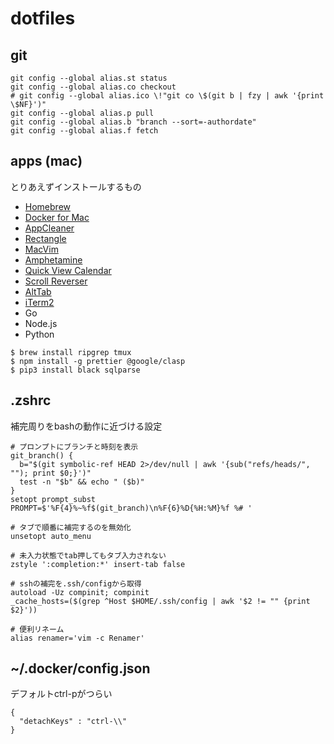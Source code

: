 # dotfiles

## git

```
git config --global alias.st status
git config --global alias.co checkout
# git config --global alias.ico \!"git co \$(git b | fzy | awk '{print \$NF}')"
git config --global alias.p pull
git config --global alias.b "branch --sort=-authordate"
git config --global alias.f fetch
```

## apps (mac)

とりあえずインストールするもの

* [Homebrew](https://brew.sh/)
* [Docker for Mac](https://docs.docker.com/docker-for-mac/)
* [AppCleaner](https://freemacsoft.net/appcleaner/)
* [Rectangle](https://rectangleapp.com/)
* [MacVim](https://github.com/macvim-dev/macvim)
* [Amphetamine](https://apps.apple.com/jp/app/id937984704)
* [Quick View Calendar](https://apps.apple.com/jp/app/id1087080039)
* [Scroll Reverser](https://pilotmoon.com/scrollreverser/)
* [AltTab](https://alt-tab-macos.netlify.app/)
* [iTerm2](https://www.iterm2.com/)
* Go
* Node.js
* Python

```
$ brew install ripgrep tmux
$ npm install -g prettier @google/clasp
$ pip3 install black sqlparse
```

## .zshrc

補完周りをbashの動作に近づける設定

```
# プロンプトにブランチと時刻を表示
git_branch() {
  b="$(git symbolic-ref HEAD 2>/dev/null | awk '{sub("refs/heads/", ""); print $0;}')"
  test -n "$b" && echo " ($b)"
}
setopt prompt_subst
PROMPT=$'%F{4}%~%f$(git_branch)\n%F{6}%D{%H:%M}%f %# '

# タブで順番に補完するのを無効化
unsetopt auto_menu

# 未入力状態でtab押してもタブ入力されない
zstyle ':completion:*' insert-tab false

# sshの補完を.ssh/configから取得
autoload -Uz compinit; compinit
_cache_hosts=($(grep ^Host $HOME/.ssh/config | awk '$2 != "" {print $2}'))

# 便利リネーム
alias renamer='vim -c Renamer'
```

## ~/.docker/config.json

デフォルトctrl-pがつらい

```
{
  "detachKeys" : "ctrl-\\"
}
```
